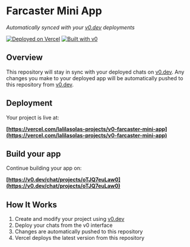 # Farcaster Mini App

*Automatically synced with your [v0.dev](https://v0.dev) deployments*

[![Deployed on Vercel](https://img.shields.io/badge/Deployed%20on-Vercel-black?style=for-the-badge&logo=vercel)](https://vercel.com/lalilasolas-projects/v0-farcaster-mini-app)
[![Built with v0](https://img.shields.io/badge/Built%20with-v0.dev-black?style=for-the-badge)](https://v0.dev/chat/projects/oTJQ7euLaw0)

## Overview

This repository will stay in sync with your deployed chats on [v0.dev](https://v0.dev).
Any changes you make to your deployed app will be automatically pushed to this repository from [v0.dev](https://v0.dev).

## Deployment

Your project is live at:

**[https://vercel.com/lalilasolas-projects/v0-farcaster-mini-app](https://vercel.com/lalilasolas-projects/v0-farcaster-mini-app)**

## Build your app

Continue building your app on:

**[https://v0.dev/chat/projects/oTJQ7euLaw0](https://v0.dev/chat/projects/oTJQ7euLaw0)**

## How It Works

1. Create and modify your project using [v0.dev](https://v0.dev)
2. Deploy your chats from the v0 interface
3. Changes are automatically pushed to this repository
4. Vercel deploys the latest version from this repository
